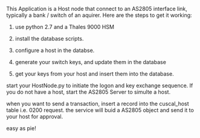 This Application is a Host node that connect to an AS2805 interface link, typically a bank / switch of an aquirer.
Here are the steps to get it working:
1. use python 2.7
  and a Thales 9000 HSM

2. install the database scripts.
3. configure a host in the databse.
4. generate your switch keys, and update them in the database
5. get your keys from your host and insert them into the database.

start your HostNode.py to initiate the logon and key exchange sequence. If you do not have a host, start the AS2805 Server to simulte a host.

when you want to send a transaction, insert a record into the cuscal_host table i.e. 0200 request.
the service will buid a AS2805 object and send it to your host for approval.


easy as pie!
